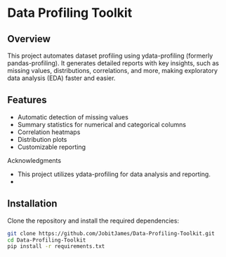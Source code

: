 # Data Profiling Toolkit

## Overview
This project automates dataset profiling using ydata-profiling (formerly pandas-profiling). It generates detailed reports with key insights, such as missing values, distributions, correlations, and more, making exploratory data analysis (EDA) faster and easier.

## Features
- Automatic detection of missing values  
- Summary statistics for numerical and categorical columns  
- Correlation heatmaps  
- Distribution plots  
- Customizable reporting  

Acknowledgments
- This project utilizes ydata-profiling for data analysis and reporting.
- 
## Installation
Clone the repository and install the required dependencies:  
```bash
git clone https://github.com/JobitJames/Data-Profiling-Toolkit.git
cd Data-Profiling-Toolkit
pip install -r requirements.txt
